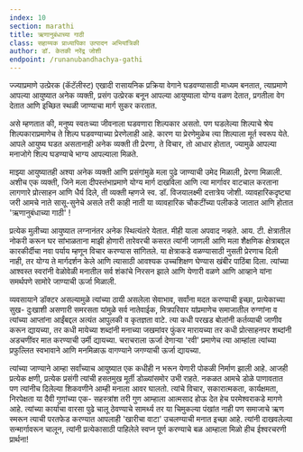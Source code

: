 ```yaml
---
index: 10
section: marathi
title: ऋणानुबंधाच्या गाठी
class: सहाय्यक प्राध्यापिका उत्पादन अभियांत्रिकी
author: डॉ. केतकी नरेंद्र जोशी
endpoint: /runanubandhachya-gathi
---
```


ज्ज्याप्रमाणे उत्प्रेरक (कॅटॅलीस्ट) एखादी रासायनिक प्रक्रिया वेगाने घडवण्यासाठी माध्यम बनतात, त्याप्रमाणे आपल्या आयुष्यात अनेक व्यक्ती, प्रसंग उत्प्रेरक बनून आपल्या आयुष्याला योग्य वळण देतात, प्रगतीला वेग देतात आणि इच्छित स्थळी जाण्याचा मार्ग सुकर करतात.

असे म्हणतात की, मनुष्य स्वतःच्या जीवनाला घडवणारा शिल्पकार असतो. पण घडलेल्या शिल्पाचे श्रेय शिल्पकाराप्रमाणेच ते शिल्प घडवण्याच्या प्रेरणेलाही आहे. कारण या प्रेरणेमुळेच त्या शिल्पाला मूर्त स्वरूप येते. आपले आयुष्य घडत असतानाही अनेक व्यक्ती ती प्रेरणा, ते विचार, तो आधार होतात, ज्यामुळे आपल्या मनाजोगे शिल्प घडण्याचे भाग्य आपल्याला मिळते.

माझ्या आयुष्यातही अश्या अनेक व्यक्ती आणि प्रसंगांमुळे मला पुढे जाण्याची उमेद मिळाली, प्रेरणा मिळाली. अशीच एक व्यक्ती, जिने मला दीपस्तंभाप्रमाणे योग्य मार्ग दाखविला आणि त्या मार्गावर वाटचाल करताना लागणारे प्रोत्साहन आणि धैर्य दिले, ती व्यक्ती म्हणजे स्व. डॉ. विजयालक्ष्मी दत्तात्रेय जोशी. व्यावहारिकदृष्ट्या जरी आमचे नाते सासू-सुनेचे असले तरी काही नाती या व्यावहारिक चौकटींच्या पलीकडे जातात आणि होतात 'ऋणानुबंधाच्या गाठी' !

प्रत्येक मुलीच्या आयुष्यात लग्नानंतर अनेक स्थित्यंतरे येतात. मीही याला अपवाद नव्हते. आय. टी. क्षेत्रातील नोकरी करून घर सांभाळताना माझी होणारी तारेवरची कसरत त्यांनी जाणली आणि मला शैक्षणिक क्षेत्राबद्दल कारकीर्दीचा नवा पर्याय म्हणून विचार करण्यास सांगितले. या क्षेत्राकडे वळण्यासाठी नुसती प्रेरणाच दिली नाही, तर योग्य ते मार्गदर्शन केले आणि त्यासाठी आवश्यक उच्चशिक्षण घेण्यास खंबीर पाठिंबा दिला. त्यांच्या आश्वस्त स्वरांनी वेळोवेळी मनातील सर्व शंकांचे निरसन झाले आणि येणारी वळणे आणि आव्हाने यांना समर्थपणे सामोरे जाण्याची ऊर्जा मिळाली.

व्यवसायाने डॉक्टर असल्यामुळे त्यांच्या ठायी असलेला सेवाभाव, सर्वांना मदत करण्याची इच्छा, प्रत्येकाच्या सुख- दुःखाशी असणारी समरसता यांमुळे सर्व नातेवाईक, मित्रपरिवार यांप्रमाणेच समाजातील रुग्णांना व त्यांच्या आप्तांना आईंबद्दल अत्यंत आपुलकी व कृतज्ञता वाटे. त्या कधी परखड बोलांनी कर्तव्याची जाणीव करून द्यायच्या, तर कधी मायेच्या शब्दांनी मनाच्या जखमांवर फुंकर मारायच्या तर कधी प्रोत्साहनपर शब्दांनी अडचणींवर मात करण्याची उर्मी द्यायच्या. चराचराला ऊर्जा देणाऱ्या 'रवी' प्रमाणेच त्या आम्हांला त्यांच्या प्रफुल्लित स्वभावाने आणि मनमिळाऊ वागण्याने जगण्याची ऊर्जा द्यायच्या.

त्यांच्या जाण्याने आम्हा सर्वांच्याच आयुष्यात एक कधीही न भरून येणारी पोकळी निर्माण झाली आहे. आजही प्रत्येक क्षणी, प्रत्येक प्रसंगी त्यांची हसतमुख मूर्ती डोळ्यांसमोर उभी राहते. नकळत आमचे डोळे पाणावतात पण त्यांनीच दिलेल्या शिकवणीने आम्ही मनाला आवर घालतो. त्यांचे विचार, सकारात्मकता, कार्यक्षमता, निरपेक्षता या दैवी गुणांच्या एक- सहस्त्रांश तरी गुण आम्हाला आत्मसाद होऊ देत हेच परमेश्वराकडे मागणे आहे. त्यांच्या कार्याचा वारसा पुढे चालू ठेवण्याचे सामर्थ्य तर या चिमुकल्या पंखांत नाही पण समाजाचे ऋण स्मरून त्याची परतफेड करण्यात आपलाही 'खारीचा वाटा' उचलण्याची मनात इच्छा आहे. त्यांनी दाखवलेल्या सन्मार्गावरून चालून, त्यांनी प्रत्येकासाठी पाहिलेले स्वप्न पूर्ण करण्याचे बळ आम्हाला मिळो हीच ईश्वरचरणी प्रार्थना!
